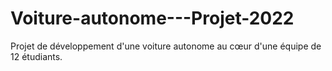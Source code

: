 # Voiture-autonome---Projet-2022
Projet de développement d'une voiture autonome au cœur d'une équipe de 12 étudiants.
